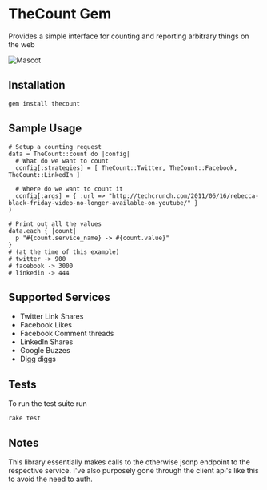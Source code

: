 TheCount Gem
====================
Provides a simple interface for counting and reporting arbitrary things on the web

![Mascot](http://4.bp.blogspot.com/-TCPvrnG-KCs/TfMjpWepAKI/AAAAAAAAJWA/49r4o_q6JaA/s1600/TheCount.jpg)

Installation
-------------------
    gem install thecount
    
Sample Usage
-------------------
    # Setup a counting request
    data = TheCount::count do |config|
      # What do we want to count
      config[:strategies] = [ TheCount::Twitter, TheCount::Facebook, TheCount::LinkedIn ]
      
      # Where do we want to count it
      config[:args] = { :url => "http://techcrunch.com/2011/06/16/rebecca-black-friday-video-no-longer-available-on-youtube/" }
    )
    
    # Print out all the values
    data.each { |count|
      p "#{count.service_name} -> #{count.value}"
    }
    # (at the time of this example)
    # twitter -> 900
    # facebook -> 3000
    # linkedin -> 444

Supported Services
-------------------
  - Twitter Link Shares
  - Facebook Likes
  - Facebook Comment threads
  - LinkedIn Shares
  - Google Buzzes
  - Digg diggs

Tests
-------------------
To run the test suite run

    rake test

Notes
-------------------
This library essentially makes calls to the otherwise jsonp endpoint to the respective service. I've also purposely gone through the client api's like this to avoid the need to auth.